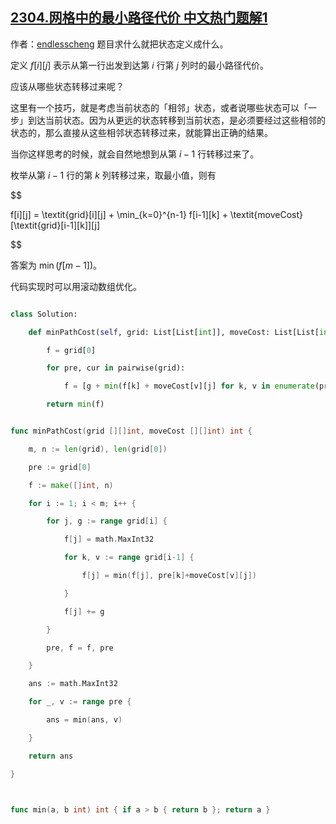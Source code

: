 ## [2304.网格中的最小路径代价 中文热门题解1](https://leetcode.cn/problems/minimum-path-cost-in-a-grid/solutions/100000/by-endlesscheng-lnwn)

作者：[endlesscheng](https://leetcode.cn/u/endlesscheng)
题目求什么就把状态定义成什么。

定义 $f[i][j]$ 表示从第一行出发到达第 $i$ 行第 $j$ 列时的最小路径代价。

应该从哪些状态转移过来呢？

这里有一个技巧，就是考虑当前状态的「相邻」状态，或者说哪些状态可以「一步」到达当前状态。因为从更远的状态转移到当前状态，是必须要经过这些相邻的状态的，那么直接从这些相邻状态转移过来，就能算出正确的结果。

当你这样思考的时候，就会自然地想到从第 $i-1$ 行转移过来了。

枚举从第 $i-1$ 行的第 $k$ 列转移过来，取最小值，则有

$$
f[i][j] = \textit{grid}[i][j] + \min_{k=0}^{n-1} f[i-1][k] + \textit{moveCost}[\textit{grid}[i-1][k]][j]
$$

答案为 $\min(f[m-1])$。

代码实现时可以用滚动数组优化。

```Python [sol1-Python3]
class Solution:
    def minPathCost(self, grid: List[List[int]], moveCost: List[List[int]]) -> int:
        f = grid[0]
        for pre, cur in pairwise(grid):
            f = [g + min(f[k] + moveCost[v][j] for k, v in enumerate(pre)) for j, g in enumerate(cur)]
        return min(f)
```

```go [sol1-Go]
func minPathCost(grid [][]int, moveCost [][]int) int {
	m, n := len(grid), len(grid[0])
	pre := grid[0]
	f := make([]int, n)
	for i := 1; i < m; i++ {
		for j, g := range grid[i] {
			f[j] = math.MaxInt32
			for k, v := range grid[i-1] {
				f[j] = min(f[j], pre[k]+moveCost[v][j])
			}
			f[j] += g
		}
		pre, f = f, pre
	}
	ans := math.MaxInt32
	for _, v := range pre {
		ans = min(ans, v)
	}
	return ans
}

func min(a, b int) int { if a > b { return b }; return a }
```
